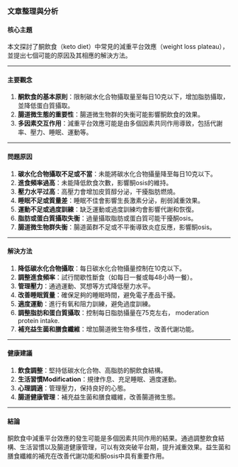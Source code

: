 ### 文章整理與分析

#### 核心主題  
本文探討了酮飲食（keto diet）中常見的減重平台效應（weight loss plateau），並提出七個可能的原因及其相應的解決方法。

---

#### 主要觀念  
1. **酮飲食的基本原則**：限制碳水化合物攝取量至每日10克以下，增加脂肪攝取，並降低蛋白質攝取。
2. **腸道微生態的重要性**：腸道微生物群的失衡可能影響酮飲食的效果。
3. **多因素交互作用**：減重平台效應可能是由多個因素共同作用導致，包括代謝率、壓力、睡眠、運動等。

---

#### 問題原因  
1. **碳水化合物攝取不足或不當**：未能將碳水化合物攝量降至每日10克以下。
2. **進食頻率過高**：未能降低飲食次數，影響酮osis的維持。
3. **壓力水平过高**：高壓力會增加皮質醇分泌，干擾脂肪燃燒。
4. **睡眠不足或質量差**：睡眠不佳會影響生長激素分泌，削弱減重效果。
5. **運動不足或過度訓練**：缺乏運動或過度訓練均會影響代謝和恢復。
6. **脂肪或蛋白質攝取失衡**：過量攝取脂肪或蛋白質可能干擾酮osis。
7. **腸道微生物群失衡**：腸道菌群不足或不平衡導致炎症反應，影響酮osis。

---

#### 解決方法  
1. **降低碳水化合物攝取**：每日碳水化合物攝量控制在10克以下。
2. **調整進食頻率**：試行間歇性斷食（如每日一餐或每48小時一餐）。
3. **管理壓力**：通過運動、冥想等方式降低壓力水平。
4. **改善睡眠質量**：確保足夠的睡眠時間，避免電子產品干擾。
5. **適度運動**：進行有氧和阻力訓練，避免過度訓練。
6. **調整脂肪和蛋白質攝取**：控制每日脂肪攝量在75克左右， moderation protein intake.
7. **補充益生菌和膳食纖維**：增加腸道微生物多樣性，改善代謝功能。

---

#### 健康建議  
1. **飲食調整**：堅持低碳水化合物、高脂肪的酮飲食結構。
2. **生活習慣Modification**：規律作息、充足睡眠、適度運動。
3. **心理調適**：管理壓力，保持良好的心態。
4. **腸道健康管理**：補充益生菌和膳食纖維，改善腸道微生態。

---

#### 結論  
酮飲食中減重平台效應的發生可能是多個因素共同作用的結果。通過調整飲食結構、生活習慣以及腸道健康管理，可以有效突破平台期，提升減重效果。益生菌和膳食纖維的補充在改善代謝功能和酮osis中具有重要作用。